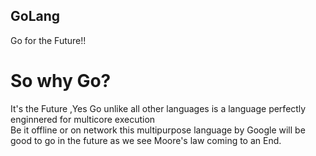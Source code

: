 ## GoLang
Go for the Future!!

# So why Go?
It's the Future ,Yes Go unlike all other languages is a language perfectly enginnered for multicore execution <br/>
Be it offline or on network this multipurpose language by Google will be good to go in the future as we see Moore's law coming to an End.
